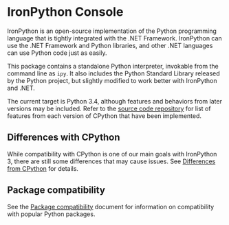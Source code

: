 IronPython Console
==================

IronPython is an open-source implementation of the Python programming language that is tightly integrated with the .NET Framework. IronPython can use the .NET Framework and Python libraries, and other .NET languages can use Python code just as easily.

This package contains a standalone Python interpreter, invokable from the command line as `ipy`. It also includes the Python Standard Library released by the Python project, but slightly modified to work better with IronPython and .NET.

The current target is Python 3.4, although features and behaviors from later versions may be included. Refer to the [source code repository](https://github.com/IronLanguages/ironpython3) for list of features from each version of CPython that have been implemented.

## Differences with CPython

While compatibility with CPython is one of our main goals with IronPython 3, there are still some differences that may cause issues. See [Differences from CPython](https://github.com/IronLanguages/ironpython3/blob/main/docs/differences-from-c-python.md) for details.

## Package compatibility

See the [Package compatibility](https://github.com/IronLanguages/ironpython3/blob/main/docs/package-compatibility.md) document for information on compatibility with popular Python packages.
